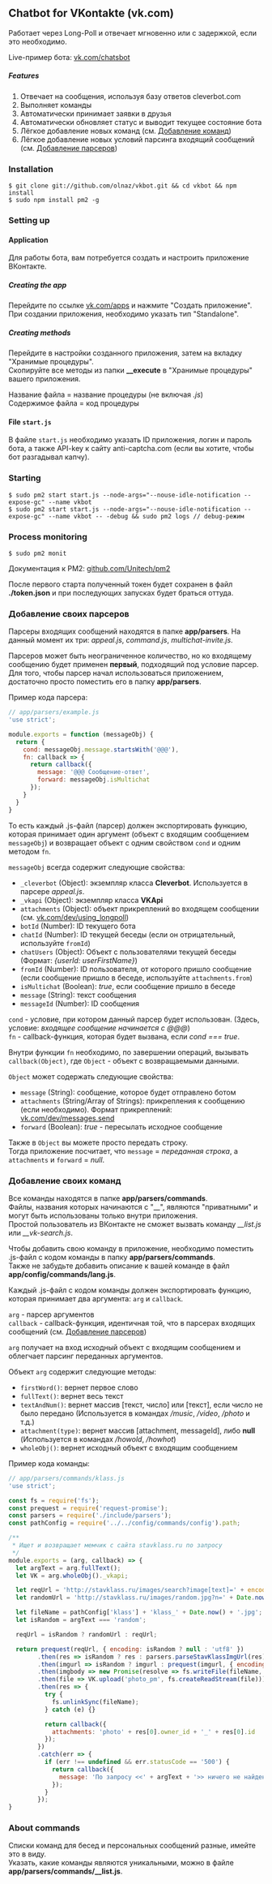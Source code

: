 ## Chatbot for VKontakte (vk.com)

Работает через Long-Poll и отвечает мгновенно или с задержкой, если это необходимо.  

Live-пример бота: [vk.com/chatsbot](http://vk.com/chatsbot)

##### Features
1. Отвечает на сообщения, используя базу ответов cleverbot.com
2. Выполняет команды
3. Автоматически принимает заявки в друзья
4. Автоматически обновляет статус и выводит текущее состояние бота
5. Лёгкое добавление новых команд (см. [Добавление команд](#Добавление-своих-команд))
6. Лёгкое добавление новых условий парсинга входящий сообщений (см. [Добавление парсеров](#Добавление-своих-парсеров))

### Installation
    $ git clone git://github.com/olnaz/vkbot.git && cd vkbot && npm install
    $ sudo npm install pm2 -g

### Setting up

#### Application
Для работы бота, вам потребуется создать и настроить приложение ВКонтакте.  

##### Creating the app
Перейдите по ссылке [vk.com/apps](http://vk.com/apps) и нажмите "Создать приложение".  
При создании приложения, необходимо указать тип "Standalone".

##### Creating methods
Перейдите в настройки созданного приложения, затем на вкладку "Хранимые процедуры".  
Скопируйте все методы из папки **__execute** в "Хранимые процедуры" вашего приложения.  

Название файла = название процедуры (не включая _.js_)  
Содержимое файла = код процедуры


#### File `start.js`
В файле `start.js` необходимо указать ID приложения, логин и пароль бота, а также API-key к сайту anti-captcha.com (если вы хотите, чтобы бот разгадывал капчу).


### Starting
    $ sudo pm2 start start.js --node-args="--nouse-idle-notification --expose-gc" --name vkbot
    $ sudo pm2 start start.js --node-args="--nouse-idle-notification --expose-gc" --name vkbot -- -debug && sudo pm2 logs // debug-режим

### Process monitoring
    $ sudo pm2 monit

Документация к PM2: [github.com/Unitech/pm2](https://github.com/Unitech/pm2)
    

После первого старта полученный токен будет сохранен в файл **./token.json** и при последующих запусках будет браться оттуда.


### Добавление своих парсеров
Парсеры входящих сообщений находятся в папке **app/parsers**. На данный момент их три: _appeal.js_, _command.js_, _multichat-invite.js_.  

Парсеров может быть неограниченное количество, но ко входящему сообщению будет применен **первый**, подходящий под условие парсер.  
Для того, чтобы парсер начал использоваться приложением, достаточно просто поместить его в папку **app/parsers**.

Пример кода парсера:
```javascript
// app/parsers/example.js
'use strict';

module.exports = function (messageObj) {
  return {
    cond: messageObj.message.startsWith('@@@'), 
    fn: callback => {
      return callback({
        message: '@@@ Сообщение-ответ', 
        forward: messageObj.isMultichat
      });
    }
  }
}
```

То есть каждый .js-файл (парсер) должен экспортировать функцию, которая принимает один аргумент (объект с входящим сообщением `messageObj`) и возвращает объект с одним свойством `cond` и одним методом `fn`.

`messageObj` всегда содержит следующие свойства:
* `_cleverbot` (Object): экземпляр класса __Cleverbot__. Используется в парсере _appeal.js_.
* `_vkapi` (Object): экземпляр класса __VKApi__
* `attachments` (Object): объект прикреплений во входящем сообщении (см. [vk.com/dev/using_longpoll](http://vk.com/dev/using_longpoll))
* `botId` (Number): ID текущего бота
* `chatId` (Number): ID текущей беседы (если он отрицательный, используйте `fromId`)
* `chatUsers` (Object): Объект с пользователями текущей беседы (Формат: _{userId: userFirstName}_)
* `fromId` (Number): ID пользователя, от которого пришло сообщение (если сообщение пришло в беседе, используйте `attachments.from`)
* `isMultichat` (Boolean): _true_, если сообщение пришло в беседе
* `message` (String): текст сообщения
* `messageId` (Number): ID сообщения

`cond` - условие, при котором данный парсер будет использован. (Здесь, условие: _входящее сообщение начинается с @@@_)  
`fn` - callback-функция, которая будет вызвана, если _cond === true_.

Внутри функции `fn` необходимо, по завершении операций, вызывать `callback(Object)`, где `Object` - объект с возвращаемыми данными. 

`Object` может содержать следующие свойства:
* `message` (String): сообщение, которое будет отправлено ботом
* `attachments` (String/Array of Strings): прикрепления к сообщению (если необходимо). Формат прикреплений: [vk.com/dev/messages.send](https://vk.com/dev/messages.send)
* `forward` (Boolean): _true_ - пересылать исходное сообщение

Также в `Object` вы можете просто передать строку.  
Тогда приложение посчитает, что `message` = _переданная строка_, а `attachments` и `forward` = _null_.


### Добавление своих команд
Все команды находятся в папке **app/parsers/commands**.  
Файлы, названия которых начинаются с "__", являются "приватными" и могут быть использованы только внутри приложения.  
Простой пользователь из ВКонтакте не сможет вызвать команду *__list.js* или *__vk-search.js*.

Чтобы добавить свою команду в приложение, необходимо поместить .js-файл с кодом команды в папку **app/parsers/commands**.  
Также не забудьте добавить описание к вашей команде в файл **app/config/commands/lang.js**.

Каждый .js-файл с кодом команды должен экспортировать функцию, которая принимает два аргумента: `arg` и `callback`.  

`arg` - парсер аргументов  
`callback` - callback-функция, идентичная той, что в парсерах входящих сообщений (см. [Добавление парсеров](#Добавление-своих-парсеров))

`arg` получает на вход исходный объект с входящим сообщением и облегчает парсинг переданных аргументов. 

Объект `arg` содержит следующие методы:
* `firstWord()`: вернет первое слово
* `fullText()`: вернет весь текст
* `textAndNum()`: вернет массив [текст, число] или [текст], если число не было передано (Используется в командах _/music_, _/video_, _/photo_ и т.д.)
* `attachment(type)`: вернет массив [attachment, messageId], либо **null** (Используется в командах _/howold_, _/howhot_)
* `wholeObj()`: вернет исходный объект с входящим сообщением

Пример кода команды:
```javascript
// app/parsers/commands/klass.js
'use strict';

const fs = require('fs');
const prequest = require('request-promise');
const parsers = require('./include/parsers');
const pathConfig = require('../../config/commands/config').path;

/**
 * Ищет и возвращает мемчик с сайта stavklass.ru по запросу
 */
module.exports = (arg, callback) => {
  let argText = arg.fullText();
  let VK = arg.wholeObj()._vkapi;

  let reqUrl = 'http://stavklass.ru/images/search?image[text]=' + encodeURIComponent(argText);
  let randomUrl = 'http://stavklass.ru/images/random.jpg?n=' + Date.now();

  let fileName = pathConfig['klass'] + 'klass_' + Date.now() + '.jpg';
  let isRandom = argText === 'random';

  reqUrl = isRandom ? randomUrl : reqUrl;

  return prequest(reqUrl, { encoding: isRandom ? null : 'utf8' })
        .then(res => isRandom ? res : parsers.parseStavKlassImgUrl(res))
        .then(imgurl => isRandom ? imgurl : prequest(imgurl, { encoding: null }))
        .then(imgbody => new Promise(resolve => fs.writeFile(fileName, imgbody, () => resolve(fileName))))
        .then(file => VK.upload('photo_pm', fs.createReadStream(file)))
        .then(res => {
          try {
            fs.unlinkSync(fileName);
          } catch (e) {}

          return callback({
            attachments: 'photo' + res[0].owner_id + '_' + res[0].id
          });
        })
        .catch(err => {
          if (err !== undefined && err.statusCode == '500') {
            return callback({
              message: 'По запросу <<' + argText + '>> ничего не найдено.'
            });
          }
        });
}
```


### About commands
Списки команд для бесед и персональных сообщений разные, имейте это в виду.  
Указать, какие команды являются уникальными, можно в файле **app/parsers/commands/__list.js**.
